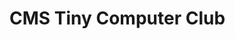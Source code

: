 # CMS Tiny Computer Club

<!-- TODO: Link to all pages from here. Add a page by creating a file called PAGENAME.md. -->
